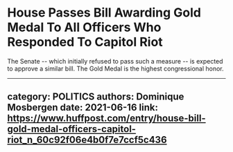 # House Passes Bill Awarding Gold Medal To All Officers Who Responded To Capitol Riot

The Senate -- which initially refused to pass such a measure -- is expected to approve a similar bill. The Gold Medal is the highest congressional honor.

---
category: POLITICS
authors: Dominique Mosbergen
date: 2021-06-16
link: https://www.huffpost.com/entry/house-bill-gold-medal-officers-capitol-riot_n_60c92f06e4b0f7e7ccf5c436
---
